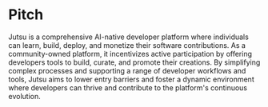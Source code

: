 # Pitch

Jutsu is a comprehensive AI-native developer platform where individuals can learn, build, deploy, and monetize their software contributions. As a community-owned platform, it incentivizes active participation by offering developers tools to build, curate, and promote their creations. By simplifying complex processes and supporting a range of developer workflows and tools, Jutsu aims to lower entry barriers and foster a dynamic environment where developers can thrive and contribute to the platform's continuous evolution.
